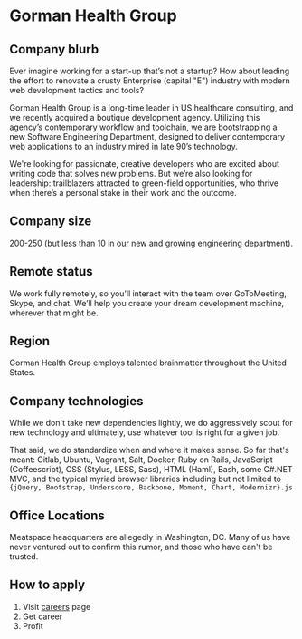 # Gorman Health Group

## Company blurb

Ever imagine working for a start-up that’s not a startup? How about leading the effort to renovate a crusty Enterprise (capital "E") industry with modern web development tactics and tools?

Gorman Health Group is a long-time leader in US healthcare consulting, and we recently acquired a boutique development agency. Utilizing this agency’s contemporary workflow and toolchain, we are bootstrapping a new Software Engineering Department, designed to deliver contemporary web applications to an industry mired in late 90’s technology.

We're looking for passionate, creative developers who are excited about writing code that solves new problems. But we’re also looking for leadership: trailblazers attracted to green-field opportunities, who thrive when there’s a personal stake in their work and the outcome.

## Company size

200-250 (but less than 10 in our new and [growing][careers] engineering department).

## Remote status

We work fully remotely, so you’ll interact with the team over GoToMeeting, Skype, and chat. We’ll help you create your dream development machine, wherever that might be.

## Region

Gorman Health Group employs talented brainmatter throughout the United States.

## Company technologies

While we don't take new dependencies lightly, we do aggressively scout for new technology and ultimately, use whatever tool is right for a given job.

That said, we do standardize when and where it makes sense. So far that's meant: Gitlab, Ubuntu, Vagrant, Salt, Docker, Ruby on Rails, JavaScript (Coffeescript), CSS (Stylus, LESS, Sass), HTML (Haml), Bash, some C#.NET MVC, and the typical myriad browser libraries including but not limited to `{jQuery, Bootstrap, Underscore, Backbone, Moment, Chart, Modernizr}.js`

## Office Locations

Meatspace headquarters are allegedly in Washington, DC. Many of us have never ventured out to confirm this rumor, and those who have can't be trusted.

## How to apply

  1. Visit [careers][careers] page
  2. Get career
  3. Profit

[careers]: https://www.gormanhealthgroup.com/careers/
